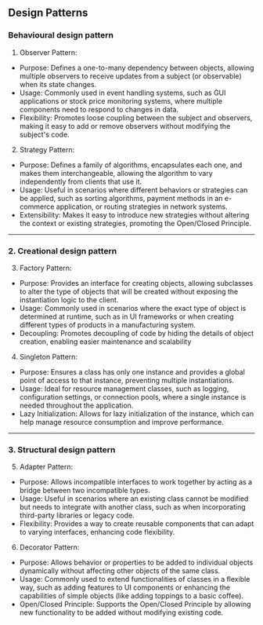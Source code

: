 ## Design Patterns

### Behavioural design pattern

1. Observer Pattern:
- Purpose: Defines a one-to-many dependency between objects, allowing multiple observers to receive updates from a subject (or observable) when its state changes.
- Usage: Commonly used in event handling systems, such as GUI applications or stock price monitoring systems, where multiple components need to respond to changes in data.
- Flexibility: Promotes loose coupling between the subject and observers, making it easy to add or remove observers without modifying the subject's code.

2. Strategy Pattern:
- Purpose: Defines a family of algorithms, encapsulates each one, and makes them interchangeable, allowing the algorithm to vary independently from clients that use it.
- Usage: Useful in scenarios where different behaviors or strategies can be applied, such as sorting algorithms, payment methods in an e-commerce application, or routing strategies in network systems.
- Extensibility: Makes it easy to introduce new strategies without altering the context or existing strategies, promoting the Open/Closed Principle.

______________________________________________________
### 2. Creational design pattern

3. Factory Pattern:
- Purpose: Provides an interface for creating objects, allowing subclasses to alter the type of objects that will be created without exposing the instantiation logic to the client.
- Usage: Commonly used in scenarios where the exact type of object is determined at runtime, such as in UI frameworks or when creating different types of products in a manufacturing system.
- Decoupling: Promotes decoupling of code by hiding the details of object creation, enabling easier maintenance and scalability

4. Singleton Pattern:
- Purpose: Ensures a class has only one instance and provides a global point of access to that instance, preventing multiple instantiations.
- Usage: Ideal for resource management classes, such as logging, configuration settings, or connection pools, where a single instance is needed throughout the application.
- Lazy Initialization: Allows for lazy initialization of the instance, which can help manage resource consumption and improve performance.



______________________________________________________
### 3. Structural design pattern

5. Adapter Pattern:
- Purpose: Allows incompatible interfaces to work together by acting as a bridge between two incompatible types.
- Usage: Useful in scenarios where an existing class cannot be modified but needs to integrate with another class, such as when incorporating third-party libraries or legacy code.
- Flexibility: Provides a way to create reusable components that can adapt to varying interfaces, enhancing code flexibility.

6. Decorator Pattern:
- Purpose: Allows behavior or properties to be added to individual objects dynamically without affecting other objects of the same class.
- Usage: Commonly used to extend functionalities of classes in a flexible way, such as adding features to UI components or enhancing the capabilities of simple objects (like adding toppings to a basic coffee).
- Open/Closed Principle: Supports the Open/Closed Principle by allowing new functionality to be added without modifying existing code.
